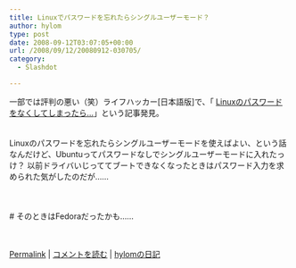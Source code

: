 ```yaml
---
title: Linuxでパスワードを忘れたらシングルユーザーモード？
author: hylom
type: post
date: 2008-09-12T03:07:05+00:00
url: /2008/09/12/20080912-030705/
category:
  - Slashdot

---
```

一部では評判の悪い（笑）ライフハッカー[日本語版]で、「 [Linuxのパスワードをなくしてしまったら&#8230;][1]」という記事発見。  
</br>   
Linuxのパスワードを忘れたらシングルユーザーモードを使えばよい、という話なんだけど、Ubuntuってパスワードなしでシングルユーザーモードに入れたっけ？ 以前ドライバいじっててブートできなくなったときはパスワード入力を求められた気がしたのだが……</br>  
</br>   
\# そのときはFedoraだったかも……</br>  
</br> 

   [Permalink][2] |    [コメントを読む][3] |    [hylomの日記][4] 

</br>

 [1]: http://www.lifehacker.jp/2008/09/linux_1.html
 [2]: http://slashdot.jp/~hylom/journal/452065
 [3]: http://slashdot.jp/~hylom/journal/452065#acomments
 [4]: http://slashdot.jp/~hylom/journal/
